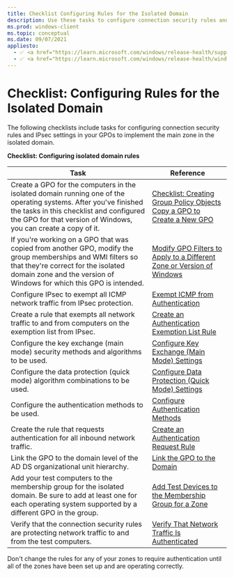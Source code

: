 ```yaml
---
title: Checklist Configuring Rules for the Isolated Domain 
description: Use these tasks to configure connection security rules and IPsec settings in your GPOs to implement the main zone in the isolated domain.
ms.prod: windows-client
ms.topic: conceptual
ms.date: 09/07/2021
appliesto: 
  - ✅ <a href="https://learn.microsoft.com/windows/release-health/supported-versions-windows-client" target="_blank">Windows 10 and later</a>
  - ✅ <a href="https://learn.microsoft.com/windows/release-health/windows-server-release-info" target="_blank">Windows Server 2016 and later</a>
---
```


# Checklist: Configuring Rules for the Isolated Domain


The following checklists include tasks for configuring connection security rules and IPsec settings in your GPOs to implement the main zone in the isolated domain.

**Checklist: Configuring isolated domain rules**

| Task | Reference |
| - | - |
| Create a GPO for the computers in the isolated domain running one of the operating systems. After you've finished the tasks in this checklist and configured the GPO for that version of Windows, you can create a copy of it.| [Checklist: Creating Group Policy Objects](checklist-creating-group-policy-objects.md)<br/>[Copy a GPO to Create a New GPO](copy-a-gpo-to-create-a-new-gpo.md)| 
| If you're working on a GPO that was copied from another GPO, modify the group memberships and WMI filters so that they're correct for the isolated domain zone and the version of Windows for which this GPO is intended. | [Modify GPO Filters to Apply to a Different Zone or Version of Windows](modify-gpo-filters-to-apply-to-a-different-zone-or-version-of-windows.md) |
| Configure IPsec to exempt all ICMP network traffic from IPsec protection. | [Exempt ICMP from Authentication](exempt-icmp-from-authentication.md)| 
| Create a rule that exempts all network traffic to and from computers on the exemption list from IPsec. | [Create an Authentication Exemption List Rule](create-an-authentication-exemption-list-rule.md)| 
| Configure the key exchange (main mode) security methods and algorithms to be used. | [Configure Key Exchange (Main Mode) Settings](configure-key-exchange-main-mode-settings.md)| 
| Configure the data protection (quick mode) algorithm combinations to be used. | [Configure Data Protection (Quick Mode) Settings](configure-data-protection-quick-mode-settings.md)| 
| Configure the authentication methods to be used. | [Configure Authentication Methods](configure-authentication-methods.md)| 
| Create the rule that requests authentication for all inbound network traffic. | [Create an Authentication Request Rule](create-an-authentication-request-rule.md)| 
| Link the GPO to the domain level of the AD DS organizational unit hierarchy. | [Link the GPO to the Domain](link-the-gpo-to-the-domain.md)| 
| Add your test computers to the membership group for the isolated domain. Be sure to add at least one for each operating system supported by a different GPO in the group.| [Add Test Devices to the Membership Group for a Zone](add-test-devices-to-the-membership-group-for-a-zone.md)| 
| Verify that the connection security rules are protecting network traffic to and from the test computers. | [Verify That Network Traffic Is Authenticated](verify-that-network-traffic-is-authenticated.md)| 
 

Don't change the rules for any of your zones to require authentication until all of the zones have been set up and are operating correctly.
